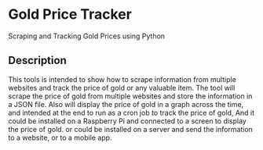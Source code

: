 # Gold Price Tracker
Scraping and Tracking Gold Prices using Python

## Description

This tools is intended to show how to scrape information from multiple websites and track the price of gold or any valuable item.
The tool will scrape the price of gold from multiple websites and store the information in a JSON file.
Also will display the price of gold in a graph across the time, and intended at the end to run as a cron job to track the price of gold,
And it could be installed on a Raspberry Pi and connected to a screen to display the price of gold.
or could be installed on a server and send the information to a website, or to a mobile app.

